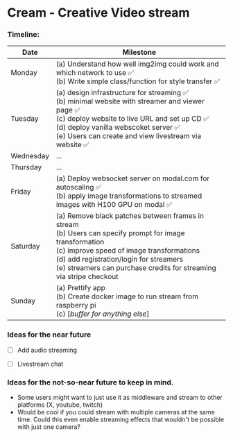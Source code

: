 # Cream - Creative Video stream 


### Timeline:

| Date | Milestone |
|------|-----------|
| Monday | (a) Understand how well img2img could work and which network to use ✅</br>(b) Write simple class/function for style transfer ✅ |
| Tuesday | (a) design infrastructure for streaming ✅</br>(b) minimal website with streamer and viewer page ✅</br>(c) deploy website to live URL and set up CD ✅</br>(d) deploy vanilla webscoket server ✅</br>(e) Users can create and view livestream via website ✅ |
| Wednesday | ... |
| Thursday | ... |
| Friday | (a) Deploy websocket server on modal.com for autoscaling ✅</br>(b) apply image transformations to streamed images with H100 GPU on modal ✅|
| Saturday | (a) Remove black patches between frames in stream </br>(b) Users can specify prompt for image transformation </br>(c) improve speed of image transformations </br>(d) add registration/login for streamers </br>(e) streamers can purchase credits for streaming via stripe checkout |
| Sunday | (a) Prettify app </br>(b) Create docker image to run stream from raspberry pi </br>(c) [*buffer for anything else*] |


### Ideas for the near future

- [ ] Add audio streaming
- [ ] Livestream chat


### Ideas for the not-so-near future to keep in mind.
- Some users might want to just use it as middleware and stream to other platforms (X, youtube, twitch)
- Would be cool if you could stream with multiple cameras at the same time. Could this even enable streaming effects that wouldn't be possible with just one camera?